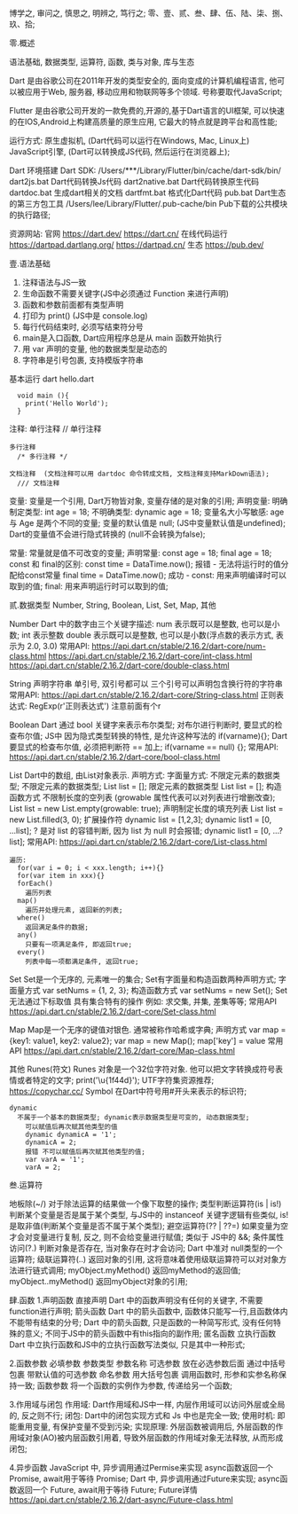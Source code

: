 博学之, 审问之, 慎思之, 明辨之, 笃行之;
零、壹、贰、叁、肆、伍、陆、柒、捌、玖、拾;


零.概述

  语法基础, 数据类型, 运算符, 函数, 类与对象, 库与生态

  Dart 是由谷歌公司在2011年开发的类型安全的, 面向变成的计算机编程语言, 他可以被应用于Web, 服务器, 移动应用和物联网等多个领域. 号称要取代JavaScript;

  Flutter 是由谷歌公司开发的一款免费的,开源的,基于Dart语言的UI框架, 可以快速的在IOS,Android上构建高质量的原生应用, 它最大的特点就是跨平台和高性能;

  运行方式:
    原生虚拟机, (Dart代码可以运行在Windows, Mac, Linux上)
    JavaScript引擎, (Dart可以转换成JS代码, 然后运行在浏览器上);

  Dart 环境搭建
    Dart SDK:
      /Users/***/Library/Flutter/bin/cache/dart-sdk/bin/
        dart2js.bat                                           Dart代码转换Js代码
        dart2native.bat                                       Dart代码转换原生代码
        dartdoc.bat                                           生成dart相关的文档
        dartfmt.bat                                           格式化Dart代码
        pub.bat                                               Dart生态的第三方包工具
      /Users/lee/Library/Flutter/.pub-cache/bin
        Pub下载的公共模块的执行路径;
    
  资源网站:
    官网
      https://dart.dev/
      https://dart.cn/
    在线代码运行
      https://dartpad.dartlang.org/
      https://dartpad.cn/
    生态
      https://pub.dev/




壹.语法基础
  1. 注释语法与JS一致
  2. 生命函数不需要关键字(JS中必须通过 Function 来进行声明)
  3. 函数和参数前面都有类型声明
  4. 打印为 print() (JS中是 console.log)
  5. 每行代码结束时, 必须写结束符分号
  6. main是入口函数, Dart应用程序总是从 main 函数开始执行
  7. 用 var 声明的变量, 他的数据类型是动态的
  8. 字符串是引号包裹, 支持模版字符串

  基本运行
    dart hello.dart

      void main (){
        print('Hello World');
      }

  注释:
    单行注释
      // 单行注释

    多行注释
      /* 多行注释 */

    文档注释  (文档注释可以用 dartdoc 命令转成文档, 文档注释支持MarkDown语法);
      /// 文档注释

  变量:
    变量是一个引用, Dart万物皆对象, 变量存储的是对象的引用;
    声明变量:
      明确制定类型:
        int age = 18;
      不明确类型:
        dynamic age = 18;
    变量名大小写敏感:
      age 与 Age 是两个不同的变量;
    变量的默认值是 null; (JS中变量默认值是undefined);
    Dart的变量值不会进行隐式转换的 (null不会转换为false);
  
  常量:
    常量就是值不可改变的变量;
    声明常量:
      const age = 18;
      final age = 18;
    const 和 final的区别:
      const time = DataTime.now();
      报错 - 无法将运行时的值分配给const常量
      final time = DataTime.now();
      成功 - 
      const: 用来声明编译时可以取到的值;
      final: 用来声明运行时可以取到的值;





贰.数据类型
  Number, String, Boolean, List, Set, Map, 其他
  
  Number 
    Dart 中的数字由三个关键字描述:
      num 表示既可以是整数, 也可以是小数;
      int 表示整数
      double 表示既可以是整数, 也可以是小数(浮点数的表示方式, 表示为 2.0, 3.0)
      常用API:
        https://api.dart.cn/stable/2.16.2/dart-core/num-class.html
        https://api.dart.cn/stable/2.16.2/dart-core/int-class.html
        https://api.dart.cn/stable/2.16.2/dart-core/double-class.html

  String
    声明字符串
      单引号, 双引号都可以
      三个引号可以声明包含换行符的字符串
    常用API:
    https://api.dart.cn/stable/2.16.2/dart-core/String-class.html
    正则表达式:
      RegExp(r'正则表达式') 注意前面有个r
    
  Boolean
    Dart 通过 bool 关键字来表示布尔类型;
    对布尔进行判断时, 要显式的检查布尔值;
      JS中 因为隐式类型转换的特性, 是允许这种写法的
        if(varname){};
      Dart 要显式的检查布尔值, 必须把判断符 == 加上;
        if(varname == null) {};
    常用API:
      https://api.dart.cn/stable/2.16.2/dart-core/bool-class.html
      
  List
    Dart中的数组, 由List对象表示.
    声明方式:
      字面量方式: 不限定元素的数据类型;
        不限定元素的数据类型;
          List list = [];
        限定元素的数据类型
          List list = <list>[];
      构造函数方式
        不限制长度的空列表 (growable 属性代表可以对列表进行增删改查);
          List list = new List.empty(growable: true);
        声明制定长度的填充列表
          List list = new List.filled(3, 0);
      扩展操作符
        dynamic list = [1,2,3];
        dynamic list1 = [0, ...list];
        ? 是对 list 的容错判断, 因为 list 为 null 时会报错;
        dynamic list1 = [0, ...?list];
    常用API:
      https://api.dart.cn/stable/2.16.2/dart-core/List-class.html

    遍历:
      for(var i = 0; i < xxx.length; i++){}
      for(var item in xxx){}
      forEach()
        遍历列表
      map()
        遍历并处理元素, 返回新的列表;
      where()
        返回满足条件的数据;
      any()
        只要有一项满足条件, 即返回true;
      every()
        列表中每一项都满足条件, 返回true;

  Set
    Set是一个无序的, 元素唯一的集合;
    Set有字面量和构造函数两种声明方式;
      字面量方式
        var setNums = <int>{1, 2, 3};
      构造函数方式
        var setNums = new Set();
    Set无法通过下标取值
    具有集合特有的操作
      例如: 求交集, 并集, 差集等等;
    常用API
      https://api.dart.cn/stable/2.16.2/dart-core/Set-class.html

  Map
    Map是一个无序的键值对银色. 通常被称作哈希或字典;
    声明方式
      var map = {key1: value1, key2: value2};
      var map = new Map();
      map['key'] = value
    常用API
      https://api.dart.cn/stable/2.16.2/dart-core/Map-class.html

  其他
    Runes(符文)
      Runes 对象是一个32位字符对象. 他可以把文字转换成符号表情或者特定的文字;
      print('\u{1f44d}');
      UTF字符集资源推荐;
        https://copychar.cc/
    Symbol
      在Dart中符号用#开头来表示的标识符;
    
    dynamic
      不属于一个基本的数据类型; dynamic表示数据类型是可变的, 动态数据类型;
        可以赋值后再次赋其他类型的值
        dynamic dynamicA = '1';
        dynamicA = 2;
        报错 不可以赋值后再次赋其他类型的值;
        var varA = '1';
        varA = 2;







叁.运算符

  地板除(~/)
    对于除法运算的结果做一个像下取整的操作;
  类型判断运算符(is | is!) 
    判断某个变量是否是属于某个类型, 与JS中的 instanceof 关键字逻辑有些类似, is!是取非值(判断某个变量是否不属于某个类型);
  避空运算符(?? | ??=)
    如果变量为空才会对变量进行复制, 反之, 则不会给变量进行赋值; 类似于 JS中的 &&;
  条件属性访问(?.)
    判断对象是否存在, 当对象存在时才会访问; Dart 中准对 null类型的一个运算符;
  级联运算符(..)
    返回对象的引用, 这将意味着使用级联运算符可以对对象方法进行链式调用;
      myObject.myMethod()       返回myMethod的返回值;
      myObject..myMethod()      返回myObject对象的引用;






肆.函数
  1.声明函数
    直接声明
      Dart 中的函数声明没有任何的关键字, 不需要function进行声明;
    箭头函数
      Dart 中的箭头函数中, 函数体只能写一行,且函数体内不能带有结束的分号;
      Dart 中的箭头函数, 只是函数的一种简写形式, 没有任何特殊的意义; 不同于JS中的箭头函数中有this指向的副作用;
    匿名函数
    立执行函数
      Dart 中立执行函数和JS中的立执行函数写法类似, 只是其中一种形式;
      
  2.函数参数
    必填参数
      参数类型 参数名称
    可选参数
      放在必选参数后面
      通过中括号包裹
      带默认值的可选参数
    命名参数
      用大括号包裹
      调用函数时, 形参和实参名称保持一致;
    函数参数
      将一个函数的实例作为参数, 传递给另一个函数;

  3.作用域与闭包
    作用域:
      Dart作用域和JS中一样, 内层作用域可以访问外层或全局的, 反之则不行;
    闭包:
      Dart中的闭包实现方式和 Js 中也是完全一致;
      使用时机:
        即能重用变量, 有保护变量不受到污染;
      实现原理:
        外层函数被调用后, 外层函数的作用域对象(AO)被内层函数引用着, 
        导致外层函数的作用域对象无法释放, 从而形成闭包;

  4.异步函数
    JavaScript 中, 异步调用通过Permise来实现
      async函数返回一个 Promise, await用于等待 Promise;
    Dart 中, 异步调用通过Future来实现;
      async函数返回一个 Future, await用于等待 Future;
    Future详情
      https://api.dart.cn/stable/2.16.2/dart-async/Future-class.html
    
    